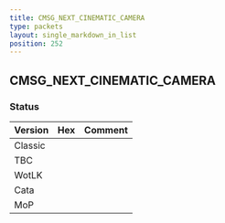 ```yaml
---
title: CMSG_NEXT_CINEMATIC_CAMERA
type: packets
layout: single_markdown_in_list
position: 252
---
```


## CMSG_NEXT_CINEMATIC_CAMERA

### Status

Version | Hex | Comment
---------- | ---------- | ---------- 
Classic |  |  
TBC |  |  
WotLK |  |  
Cata |  |  
MoP |  |  